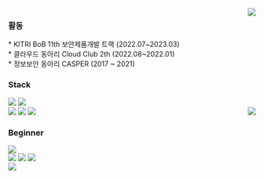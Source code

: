 <div>
  <img align='right' img src="https://github-readme-stats.vercel.app/api?username=floodnut&show_icons=true&include_all_commits=true&count_private=true&layout=compact"/>
 </div>
<div align='left'>

<div align="left">
 <h3> 활동 </h3>
* KITRI BoB 11th 보안제품개발 트랙 (2022.07~2023.03) 
<br>
* 클라우드 동아리 Cloud Club 2th (2022.08~2022.01) 
<br>
* 정보보안 동아리 CASPER (2017 ~ 2021)
<br>
</div>


<h3>Stack</h3>
<img src="https://img.shields.io/badge/Java-711680?style=flat-square&logo=java&logoColor=white">
<img src="https://img.shields.io/badge/Python-054480?style=flat-square&logo=python&logoColor=white">
  <br>
<img src="https://img.shields.io/badge/Docker-2496ED?style=flat-square&logo=docker&logoColor=white"/>
<img src="https://img.shields.io/badge/Spring%20Boot-6DB33F?style=flat-square&logo=spring&logoColor=white">
<img src="https://img.shields.io/badge/MySQL-4479A1?style=flat-square&logo=MySQL&logoColor=white"/>

<a style="float:right" href="https://solved.ac/jjongmin77">
	<img align='right' src="http://mazassumnida.wtf/api/v2/generate_badge?boj=jjongmin77">
</a>

<h3>Beginner</h3>
<img src="https://img.shields.io/badge/Javascript-ffe41f?style=flat-square&logo=javascript&logoColor=white">
<br>
<img src="https://img.shields.io/badge/Django-054480?style=flat-square&logo=django&logoColor=white">
<img src="https://img.shields.io/badge/FastAPI-054480?style=flat-square&logo=fastapi&logoColor=white">
<img src="https://img.shields.io/badge/Nodejs-18ba1e?style=flat-square&logo=node.js&logoColor=white">
<br>
<img src="https://img.shields.io/badge/Redis-DC382D?style=flat-square&logo=Redis&logoColor=white"/>



 <!-- unused -->
 <!-- ![header](https://capsule-render.vercel.app/api?type=waving&color=gradient&height=300&section=header&text=Floodnut&fontAlign=75&fontSize=70&desc=I%27m%20gonna%20make%20it&descAlign=75)
 -->
